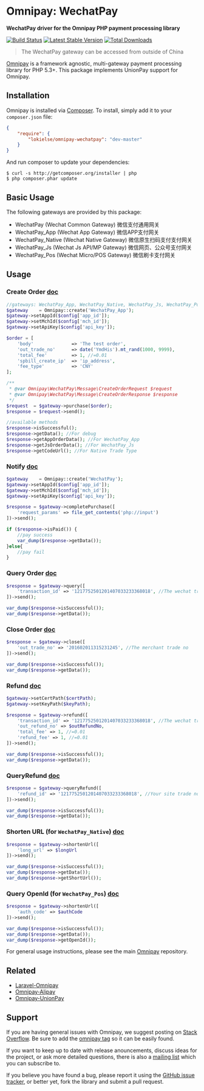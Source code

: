 # Omnipay: WechatPay

**WechatPay driver for the Omnipay PHP payment processing library**

[![Build Status](https://travis-ci.org/lokielse/omnipay-wechatpay.png?branch=master)](https://travis-ci.org/lokielse/omnipay-wechatpay)
[![Latest Stable Version](https://poser.pugx.org/lokielse/omnipay-wechatpay/version.png)](https://packagist.org/packages/lokielse/omnipay-wechatpay)
[![Total Downloads](https://poser.pugx.org/lokielse/omnipay-wechatpay/d/total.png)](https://packagist.org/packages/lokielse/omnipay-wechatpay)

> The WechatPay gateway can be accessed from outside of China

[Omnipay](https://github.com/omnipay/omnipay) is a framework agnostic, multi-gateway payment
processing library for PHP 5.3+. This package implements UnionPay support for Omnipay.

## Installation

Omnipay is installed via [Composer](http://getcomposer.org/). To install, simply add it
to your `composer.json` file:

```json
{
    "require": {
        "lokielse/omnipay-wechatpay": "dev-master"
    }
}
```

And run composer to update your dependencies:

    $ curl -s http://getcomposer.org/installer | php
    $ php composer.phar update

## Basic Usage

The following gateways are provided by this package:


* WechatPay (Wechat Common Gateway) 微信支付通用网关
* WechatPay_App (Wechat App Gateway) 微信APP支付网关
* WechatPay_Native (Wechat Native Gateway) 微信原生扫码支付支付网关
* WechatPay_Js (Wechat Js API/MP Gateway) 微信网页、公众号支付网关
* WechatPay_Pos (Wechat Micro/POS Gateway) 微信刷卡支付网关

## Usage

### Create Order [doc](https://pay.weixin.qq.com/wiki/doc/api/app/app.php?chapter=9_1)

```php
//gateways: WechatPay_App, WechatPay_Native, WechatPay_Js, WechatPay_Pos
$gateway    = Omnipay::create('WechatPay_App');
$gateway->setAppId($config['app_id']);
$gateway->setMchId($config['mch_id']);
$gateway->setApiKey($config['api_key']);

$order = [
    'body'              => 'The test order',
    'out_trade_no'      => date('YmdHis').mt_rand(1000, 9999),
    'total_fee'         => 1, //=0.01
    'spbill_create_ip'  => 'ip_address',
    'fee_type'          => 'CNY'
];

/**
 * @var Omnipay\WechatPay\Message\CreateOrderRequest $request
 * @var Omnipay\WechatPay\Message\CreateOrderResponse $response
 */
$request  = $gateway->purchase($order);
$response = $request->send();

//available methods
$response->isSuccessful();
$response->getData(); //For debug
$response->getAppOrderData(); //For WechatPay_App
$response->getJsOrderData(); //For WechatPay_Js
$response->getCodeUrl(); //For Native Trade Type
```

### Notify [doc](https://pay.weixin.qq.com/wiki/doc/api/app/app.php?chapter=9_7&index=3)
```php
$gateway    = Omnipay::create('WechatPay');
$gateway->setAppId($config['app_id']);
$gateway->setMchId($config['mch_id']);
$gateway->setApiKey($config['api_key']);

$response = $gateway->completePurchase([
    'request_params' => file_get_contents('php://input')
])->send();

if ($response->isPaid()) {
    //pay success
    var_dump($response->getData());
}else{
    //pay fail
}
```

### Query Order [doc](https://pay.weixin.qq.com/wiki/doc/api/app/app.php?chapter=9_1)
```php
$response = $gateway->query([
    'transaction_id' => '1217752501201407033233368018', //The wechat trade no
])->send();

var_dump($response->isSuccessful());
var_dump($response->getData());
```


### Close Order [doc](https://pay.weixin.qq.com/wiki/doc/api/app/app.php?chapter=9_3&index=5)
```php
$response = $gateway->close([
    'out_trade_no' => '201602011315231245', //The merchant trade no
])->send();

var_dump($response->isSuccessful());
var_dump($response->getData());
```

### Refund [doc](https://pay.weixin.qq.com/wiki/doc/api/app/app.php?chapter=9_4&index=6)
```php
$gateway->setCertPath($certPath);
$gateway->setKeyPath($keyPath);

$response = $gateway->refund([
    'transaction_id' => '1217752501201407033233368018', //The wechat trade no
    'out_refund_no' => $outRefundNo,
    'total_fee' => 1, //=0.01
    'refund_fee' => 1, //=0.01
])->send();

var_dump($response->isSuccessful());
var_dump($response->getData());
```

### QueryRefund [doc](https://pay.weixin.qq.com/wiki/doc/api/app/app.php?chapter=9_5&index=7)
```php
$response = $gateway->queryRefund([
    'refund_id' => '1217752501201407033233368018', //Your site trade no, not union tn.
])->send();

var_dump($response->isSuccessful());
var_dump($response->getData());
```

### Shorten URL (for `WechatPay_Native`) [doc](https://pay.weixin.qq.com/wiki/doc/api/micropay.php?chapter=9_9&index=8)
```php
$response = $gateway->shortenUrl([
    'long_url' => $longUrl
])->send();

var_dump($response->isSuccessful());
var_dump($response->getData());
var_dump($response->getShortUrl());
```

### Query OpenId (for `WechatPay_Pos`) [doc](https://pay.weixin.qq.com/wiki/doc/api/micropay.php?chapter=9_13&index=9)
```php
$response = $gateway->shortenUrl([
    'auth_code' => $authCode
])->send();

var_dump($response->isSuccessful());
var_dump($response->getData());
var_dump($response->getOpenId());
```

For general usage instructions, please see the main [Omnipay](https://github.com/omnipay/omnipay)
repository.

## Related

- [Laravel-Omnipay](https://github.com/ignited/laravel-omnipay)
- [Omnipay-Alipay](https://github.com/lokielse/omnipay-alipay)
- [Omnipay-UnionPay](https://github.com/lokielse/omnipay-unionpay)

## Support

If you are having general issues with Omnipay, we suggest posting on
[Stack Overflow](http://stackoverflow.com/). Be sure to add the
[omnipay tag](http://stackoverflow.com/questions/tagged/omnipay) so it can be easily found.

If you want to keep up to date with release anouncements, discuss ideas for the project,
or ask more detailed questions, there is also a [mailing list](https://groups.google.com/forum/#!forum/omnipay) which
you can subscribe to.

If you believe you have found a bug, please report it using the [GitHub issue tracker](https://github.com/lokielse/omnipay-wechatpay/issues),
or better yet, fork the library and submit a pull request.
